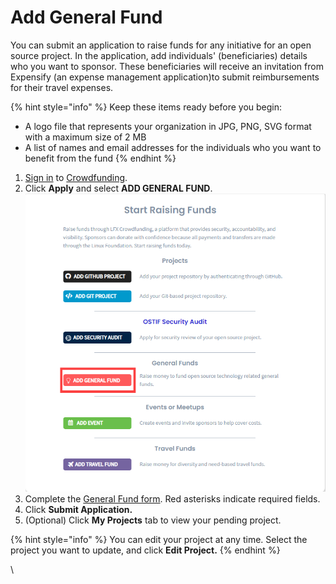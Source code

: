 # Add General Fund

You can submit an application to raise funds for any initiative for an open source project. In the application, add individuals' (beneficiaries) details who you want to sponsor. These beneficiaries will receive an invitation from Expensify (an expense management application)to submit reimbursements for their travel expenses.

{% hint style="info" %}
Keep these items ready before you begin:

* A logo file that represents your organization in JPG, PNG, SVG format with a maximum size of 2 MB
* A list of names and email addresses for the individuals who you want to benefit from the fund
{% endhint %}

1. [Sign in](../../sso/sign-in/) to [Crowdfunding](https://crowdfunding.lfx.linuxfoundation.org).
2. Click **Apply** and select **ADD GENERAL FUND**.\
    ![](<../../.gitbook/assets/add general fund.png>) 
3. Complete the [General Fund form](../general-fund-application.md). Red asterisks indicate required fields.
4. Click **Submit Application.**
5. (Optional) Click **My Projects** tab to view your pending project.

{% hint style="info" %}
You can edit your project at any time. Select the project you want to update, and click **Edit Project.**
{% endhint %}

\


